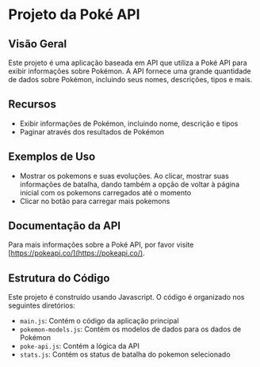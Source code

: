 **Projeto da Poké API**
======================

**Visão Geral**
-------------

Este projeto é uma aplicação baseada em API que utiliza a Poké API para exibir informações sobre Pokémon. A API fornece uma grande quantidade de dados sobre Pokémon, incluindo seus nomes, descrições, tipos e mais.

**Recursos**
------------

* Exibir informações de Pokémon, incluindo nome, descrição e tipos
* Paginar através dos resultados de Pokémon

**Exemplos de Uso**
-------------------

* Mostrar os pokemons e suas evoluções. Ao clicar, mostrar suas informações de batalha, dando também a opção de voltar à página inicial com os pokemons carregados até o momento
* Clicar no botão para carregar mais pokemons

**Documentação da API**
----------------------

Para mais informações sobre a Poké API, por favor visite [https://pokeapi.co/](https://pokeapi.co/).

**Estrutura do Código**
----------------------

Este projeto é construído usando Javascript. O código é organizado nos seguintes diretórios:

* `main.js`: Contém o código da aplicação principal
* `pokemon-models.js`: Contém os modelos de dados para os dados de Pokémon
* `poke-api.js`: Contém a lógica da API
* `stats.js`: Contém os status de batalha do pokemon selecionado
